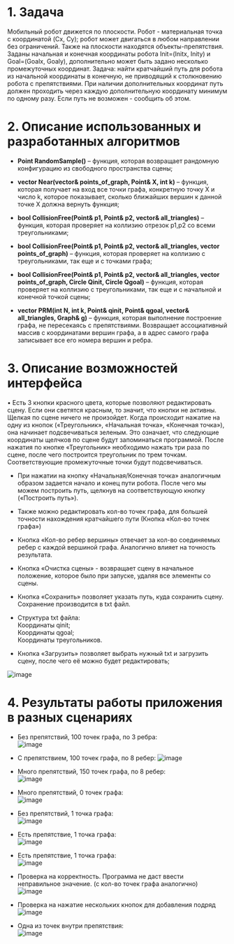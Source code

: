 # 1. Задача
Мобильный робот движется по плоскости. Робот - материальная точка с координатой (Cx, Cy); робот может двигаться в любом направлении без ограничений. Также на плоскости находятся объекты-препятствия. Заданы начальная и конечная координаты робота Init=(Initx, Inity) и Goal=(Goalx, Goaly), дополнительно может быть задано несколько промежуточных координат. 
Задача: найти кратчайший путь для робота из начальной координаты в конечную, не приводящий к столкновению робота с препятствиями. При наличии дополнительных координат путь должен проходить через каждую дополнительную координату минимум по одному разу. Если путь не возможен - сообщить об этом.

# 2. Описание использованных и разработанных алгоритмов
* **Point RandomSample()** – функция, которая возвращает рандомную конфигурацию из свободного пространства сцены;

* **vector<int> Near(vector<Point>& points_of_graph, Point& X, int k)** – функция, которая получает на вход все точки графа, конкретную точку X и число k, которое показывает, сколько ближайших вершин к данной точке X должна вернуть функция;

* **bool CollisionFree(Point& p1, Point& p2, vector<Triangle>& all_triangles)** – функция, которая проверяет на коллизию отрезок p1,p2 со всеми треугольниками;

* **bool CollisionFree(Point& p1, Point& p2, vector<Triangle>& all_triangles, vector<Point> points_of_graph)** – функция, которая проверяет на коллизию с треугольниками, так еще и с точками графа;

* **bool CollisionFree(Point& p1, Point& p2, vector<Triangle>& all_triangles, vector<Point> points_of_graph, Circle Qinit, Circle Qgoal)** – функция, которая проверяет на коллизию с треугольниками, так еще и с начальной и конечной точкой сцены;

* **vector<Point> PRM(int N, int k, Point& qinit, Point& qgoal, vector<Triangle>& all_triangles, Graph& g)** – функция, которая выполнение построение графа, не пересекаясь с препятствиями. Возвращает ассоциативный массив с координатами вершин графа, а в адрес самого графа записывает все его номера вершин и ребра.   

# 3. Описание возможностей интерфейса
•	Есть 3 кнопки красного цвета, которые позволяют редактировать сцену. Если они светятся красным, то значит, что кнопки не активны. Щелкая по сцене ничего не произойдет. Когда происходит нажатие на одну из кнопок («Треугольник», «Начальная точка», «Конечная точка»), она начинает подсвечиваться зеленым. Это означает, что следующие координаты щелчков по сцене будут запоминаться программой. После нажатия по кнопке «Треугольник» необходимо нажать три раза по сцене, после чего построится треугольник по трем точкам. Соответствующие промежуточные точки будут подсвечиваться.

* При нажатии на кнопку «Начальная/Конечная точка» аналогичным образом задается начало и конец пути робота. После чего мы можем построить путь, щелкнув на соответствующую кнопку («Построить путь»).

* Также можно редактировать кол-во точек графа, для большей точности нахождения кратчайшего пути (Кнопка «Кол-во точек графа»)

* Кнопка «Кол-во ребер вершины» отвечает за кол-во соединяемых ребер с каждой вершиной графа. Аналогично влияет на точность результата.

* Кнопка «Очистка сцены» - возвращает сцену в начальное положение, которое было при запуске, удаляя все элементы со сцены.

* Кнопка «Сохранить» позволяет указать путь, куда сохранить сцену. Сохранение производится в txt файл.

* Структура txt файла:  
Координаты qinit;  
Координаты qgoal;  
Координаты треугольников.

* Кнопка «Загрузить» позволяет выбрать нужный txt и загрузить сцену, после чего её можно будет редактировать;   

![image](https://github.com/Ilyusha-Novoselov/RGZ/assets/119160923/9f8a4699-966a-458f-b4b7-4c7fab9fc8da)

# 4.	Результаты работы приложения в разных сценариях
* Без препятствий, 100 точек графа, по 3 ребра:  
![image](https://github.com/Ilyusha-Novoselov/RGZ/assets/119160923/11868fbe-634b-4a2d-9dfb-37aee74cedbb)  

* С препятствием, 100 точек графа, по 8 ребер:
![image](https://github.com/Ilyusha-Novoselov/RGZ/assets/119160923/15b9828b-ff90-4756-911d-4232fddbbad7)  

* Много препятствий, 150 точек графа, по 8 ребер:  
![image](https://github.com/Ilyusha-Novoselov/RGZ/assets/119160923/e6b80e43-d4ca-4bf9-8d9f-878e0777a0b0)  

* Много препятствий, 0 точек графа:    
![image](https://github.com/Ilyusha-Novoselov/RGZ/assets/119160923/76d5a911-6740-48f0-8681-9be330f64806)  

* Без препятствий, 1 точка графа:  
![image](https://github.com/Ilyusha-Novoselov/RGZ/assets/119160923/1f5ba54c-bf91-451a-9cd6-534bab433793)  

* Есть препятствие, 1 точка графа:  
![image](https://github.com/Ilyusha-Novoselov/RGZ/assets/119160923/74e5b0a4-e19d-4927-9428-496439c962bb)  

* Есть препятствие, 1 точка графа:  
![image](https://github.com/Ilyusha-Novoselov/RGZ/assets/119160923/871695dd-2742-44a4-95c3-dcd6c0838b6a)  

* Проверка на корректность. Программа не даст ввести неправильное значение. (с кол-во точек графа аналогично)  
![image](https://github.com/Ilyusha-Novoselov/RGZ/assets/119160923/602780af-f8a7-4f0d-b8d7-fc245adc53e5)  

* Проверка на нажатие нескольких кнопок для добавления подряд  
![image](https://github.com/Ilyusha-Novoselov/RGZ/assets/119160923/327d494b-8196-4323-b75c-a6177a6a49d8)  

* Одна из точек внутри препятствия:  
![image](https://github.com/Ilyusha-Novoselov/RGZ/assets/119160923/48283edf-8f0f-403d-ae6d-fb2b56a8e118)  















